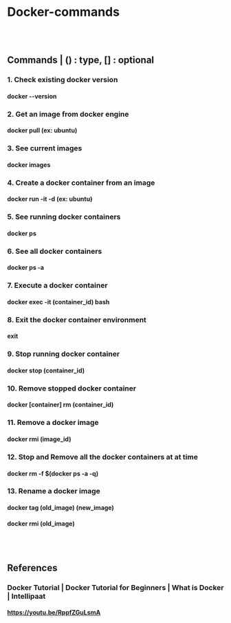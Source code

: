 # Docker-commands

<br/><br/>
## Commands | () : type, [] : optional
### 1. Check existing docker version
#### docker --version

### 2. Get an image from docker engine
#### docker pull (ex: ubuntu)

### 3. See current images
#### docker images

### 4. Create a docker container from an image
#### docker run -it -d (ex: ubuntu)

### 5. See running docker containers
#### docker ps

### 6. See all docker containers
#### docker ps -a

### 7. Execute a docker container
#### docker exec -it (container_id) bash

### 8. Exit the docker container environment
#### exit

### 9. Stop running docker container
#### docker stop (container_id)

### 10. Remove stopped docker container
#### docker [container] rm (container_id)

### 11. Remove a docker image
#### docker rmi (image_id)

### 12. Stop and Remove all the docker containers at at time
#### docker rm -f $(docker ps -a -q)

### 13. Rename a docker image
#### docker tag (old_image) (new_image)
#### docker rmi (old_image)

<br/><br/>
## References
### Docker Tutorial | Docker Tutorial for Beginners | What is Docker | Intellipaat
#### https://youtu.be/RppfZGuLsmA
